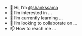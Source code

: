 - 👋 Hi, I’m [@shankssama](https://t.me/Shanks_Kun)
- 👀 I’m interested in ...
- 🌱 I’m currently learning ...
- 💞️ I’m looking to collaborate on ...
- 📫 How to reach me ...


